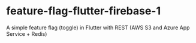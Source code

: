 # feature-flag-flutter-firebase-1
A simple feature flag (toggle) in Flutter with REST (AWS S3 and Azure App Service + Redis)
